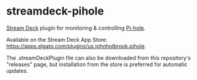 # streamdeck-pihole
[Stream Deck](https://www.elgato.com/en/stream-deck) plugin for monitoring & controlling [Pi-hole](https://pi-hole.net).

Available on the Stream Deck App Store: https://apps.elgato.com/plugins/us.johnholbrook.pihole.

The .streamDeckPlugin file can also be downloaded from this repository's "releases" page, but installation from the store is preferred for automatic updates.
